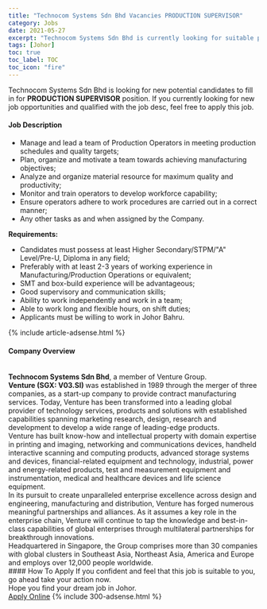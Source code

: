 ```yaml
---
title: "Technocom Systems Sdn Bhd Vacancies PRODUCTION SUPERVISOR" 
category: Jobs 
date: 2021-05-27 
excerpt: "Technocom Systems Sdn Bhd is currently looking for suitable person to fill in the PRODUCTION SUPERVISOR which based in Johor" 
tags: [Johor] 
toc: true 
toc_label: TOC 
toc_icon: "fire" 
--- 
```


<p>Technocom Systems Sdn Bhd is looking for new potential candidates to fill in for <b>PRODUCTION SUPERVISOR</b> position. If you currently looking for new job opportunities and qualified with the job desc, feel free to apply this job.
</p><div><div><h4>Job Description</h4></div><div><div><span><div><ul><li>Manage and lead a team of Production Operators in meeting production schedules and quality targets;</li><li>Plan, organize and motivate a team towards achieving manufacturing objectives;</li><li>Analyze and organize material resource for maximum quality and productivity;</li><li>Monitor and train operators to develop workforce capability;</li><li>Ensure operators adhere to work procedures are carried out in a correct manner;</li><li>Any other tasks as and when assigned by the Company.</li></ul><div><strong>Requirements:</strong></div><ul><li>Candidates must possess at least Higher Secondary/STPM/"A" Level/Pre-U, Diploma in any field;</li><li>Preferably with at least 2-3 years of working experience in Manufacturing/Production Operations or equivalent;</li><li>SMT and box-build experience will be advantageous;</li><li>Good supervisory and communication skills;</li><li>Ability to work independently and work in a team;</li><li>Able to work long and flexible hours, on shift duties;</li><li>Applicants must be willing to work in Johor Bahru.</li></ul></div></span></div></div></div> 
{% include article-adsense.html %} 
<div><div><h4>Company Overview</h4></div><div><div><span><div><div>
<br>
<strong>Technocom Systems Sdn Bhd</strong>, a member of Venture Group.</div>
<div>
<div>
<strong>Venture (SGX: V03.SI) </strong>was established in 1989 through the merger of three companies, as a start-up company to provide contract manufacturing services. Today, Venture has been transformed into a leading global provider of technology services, products and solutions with established capabilities spanning marketing research, design, research and development to develop a wide range of leading-edge products.</div>
<div>
		Venture has built know-how and intellectual property with domain expertise in printing and imaging, networking and communications devices, handheld interactive scanning and computing products, advanced storage systems and devices, financial-related equipment and technology, industrial, power and energy-related products, test and measurement equipment and instrumentation, medical and healthcare devices and life science equipment.</div>
<div>
		In its pursuit to create unparalleled enterprise excellence across design and engineering, manufacturing and distribution, Venture has forged numerous meaningful partnerships and alliances. As it assumes a key role in the enterprise chain, Venture will continue to tap the knowledge and best-in-class capabilities of global enterprises through multilateral partnerships for breakthrough innovations.</div>
<div>
		Headquartered in Singapore, the Group comprises more than 30 companies with global clusters in Southeast Asia, Northeast Asia, America and Europe and employs over 12,000 people worldwide.</div>
</div></div></span></div></div></div> 
#### How To Apply 
If you confident and feel that this job is suitable to you, go ahead take your action now. <br/> 
Hope you find your dream job in Johor. <br/> 
<a href="https://www.jobstreet.com.my/en/job/production-supervisor-4576349?jobId=jobstreet-my-job-4576349&" class="btn btn--info" target="_blank" rel="nofollow noopenner">Apply Online</a> 
{% include 300-adsense.html %} 